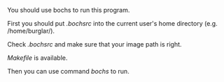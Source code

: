 You should use bochs to run this program.

First you should put *.bochsrc* into the current user's home directory (e.g. /home/burglar/).

Check *.bochsrc* and make sure that your image path is right.

*Makefile* is available.

Then you can use command *bochs* to run.

